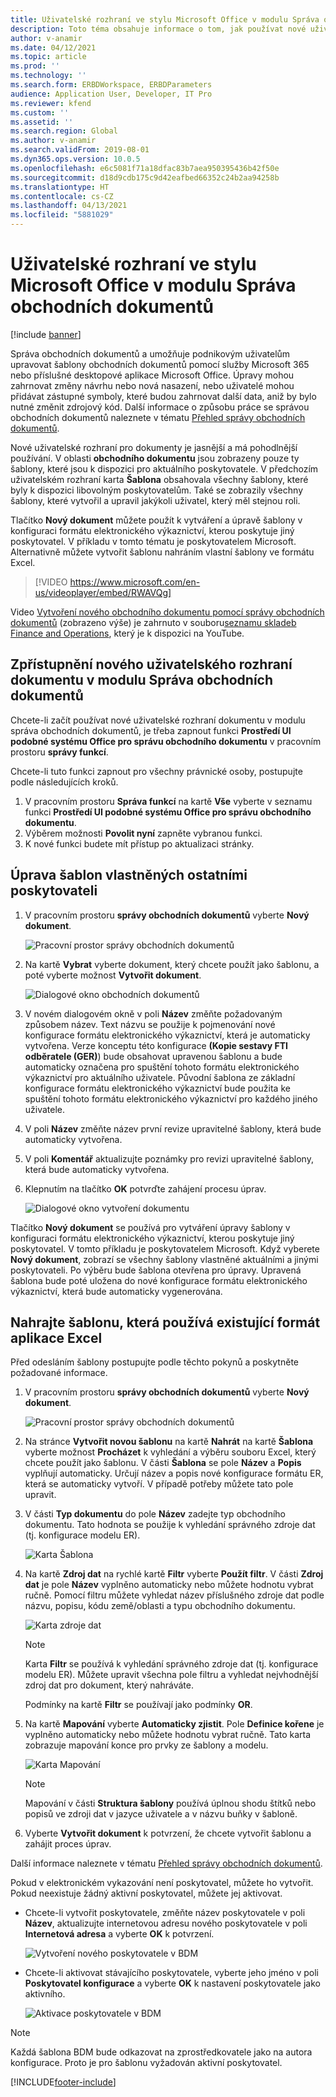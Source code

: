 ```yaml
---
title: Uživatelské rozhraní ve stylu Microsoft Office v modulu Správa obchodních dokumentů
description: Toto téma obsahuje informace o tom, jak používat nové uživatelské rozhraní ve funkci správy obchodních dokumentů v rozhraní elektronického výkaznictví (ER).
author: v-anamir
ms.date: 04/12/2021
ms.topic: article
ms.prod: ''
ms.technology: ''
ms.search.form: ERBDWorkspace, ERBDParameters
audience: Application User, Developer, IT Pro
ms.reviewer: kfend
ms.custom: ''
ms.assetid: ''
ms.search.region: Global
ms.author: v-anamir
ms.search.validFrom: 2019-08-01
ms.dyn365.ops.version: 10.0.5
ms.openlocfilehash: e6c5081f71a18dfac83b7aea950395436b42f50e
ms.sourcegitcommit: d18d9cdb175c9d42eafbed66352c24b2aa94258b
ms.translationtype: HT
ms.contentlocale: cs-CZ
ms.lasthandoff: 04/13/2021
ms.locfileid: "5881029"
---
```

# <a name="microsoft-office-style-user-interface-in-business-document-management"></a>Uživatelské rozhraní ve stylu Microsoft Office v modulu Správa obchodních dokumentů

[!include [banner](../includes/banner.md)]

Správa obchodních dokumentů a umožňuje podnikovým uživatelům upravovat šablony obchodních dokumentů pomocí služby Microsoft 365 nebo příslušné desktopové aplikace Microsoft Office. Úpravy mohou zahrnovat změny návrhu nebo nová nasazení, nebo uživatelé mohou přidávat zástupné symboly, které budou zahrnovat další data, aniž by bylo nutné změnit zdrojový kód. Další informace o způsobu práce se správou obchodních dokumentů naleznete v tématu [Přehled správy obchodních dokumentů](er-business-document-management.md).

Nové uživatelské rozhraní pro dokumenty je jasnější a má pohodlnější používání. V oblasti **obchodního dokumentu** jsou zobrazeny pouze ty šablony, které jsou k dispozici pro aktuálního poskytovatele. V předchozím uživatelském rozhraní karta **Šablona** obsahovala všechny šablony, které byly k dispozici libovolným poskytovatelům. Také se zobrazily všechny šablony, které vytvořil a upravil jakýkoli uživatel, který měl stejnou roli.

Tlačítko **Nový dokument** můžete použít k vytváření a úpravě šablony v konfiguraci formátu elektronického výkaznictví, kterou poskytuje jiný poskytovatel. V příkladu v tomto tématu je poskytovatelem Microsoft. Alternativně můžete vytvořit šablonu nahráním vlastní šablony ve formátu Excel.


> [!VIDEO https://www.microsoft.com/en-us/videoplayer/embed/RWAVQg]

Video [Vytvoření nového obchodního dokumentu pomocí správy obchodních dokumentů](https://youtu.be/gAIYl-mM_pw) (zobrazeno výše) je zahrnuto v souboru[seznamu skladeb Finance and Operations](https://www.youtube.com/playlist?list=PLcakwueIHoT_SYfIaPGoOhloFoCXiUSyW), který je k dispozici na YouTube.

## <a name="make-the-new-document-ui-in-business-document-management-available"></a>Zpřístupnění nového uživatelského rozhraní dokumentu v modulu Správa obchodních dokumentů

Chcete-li začít používat nové uživatelské rozhraní dokumentu v modulu správa obchodních dokumentů, je třeba zapnout funkci **Prostředí UI podobné systému Office pro správu obchodního dokumentu** v pracovním prostoru **správy funkcí**.

Chcete-li tuto funkci zapnout pro všechny právnické osoby, postupujte podle následujících kroků.

1. V pracovním prostoru **Správa funkcí** na kartě **Vše** vyberte v seznamu funkci **Prostředí UI podobné systému Office pro správu obchodního dokumentu**.
2. Výběrem možnosti **Povolit nyní** zapněte vybranou funkci.
3. K nové funkci budete mít přístup po aktualizaci stránky.

## <a name="edit-templates-that-are-owned-by-other-providers"></a>Úprava šablon vlastněných ostatními poskytovateli

1. V pracovním prostoru **správy obchodních dokumentů** vyberte **Nový dokument**.

    ![Pracovní prostor správy obchodních dokumentů](./media/BDM_overview_new_template1.png)

2. Na kartě **Vybrat** vyberte dokument, který chcete použít jako šablonu, a poté vyberte možnost **Vytvořit dokument**.

    ![Dialogové okno obchodních dokumentů](./media/BDM_overview_new_template2.png)

3. V novém dialogovém okně v poli **Název** změňte požadovaným způsobem název. Text názvu se použije k pojmenování nové konfigurace formátu elektronického výkaznictví, která je automaticky vytvořena. Verze konceptu této konfigurace **(Kopie sestavy FTI odběratele (GER)**) bude obsahovat upravenou šablonu a bude automaticky označena pro spuštění tohoto formátu elektronického výkaznictví pro aktuálního uživatele. Původní šablona ze základní konfigurace formátu elektronického výkaznictví bude použita ke spuštění tohoto formátu elektronického výkaznictví pro každého jiného uživatele.
4. V poli **Název** změňte název první revize upravitelné šablony, která bude automaticky vytvořena.
5. V poli **Komentář** aktualizujte poznámky pro revizi upravitelné šablony, která bude automaticky vytvořena.
6. Klepnutím na tlačítko **OK** potvrďte zahájení procesu úprav.

    ![Dialogové okno vytvoření dokumentu](./media/BDM_overview_new_template3.png)

Tlačítko **Nový dokument** se používá pro vytváření úpravy šablony v konfiguraci formátu elektronického výkaznictví, kterou poskytuje jiný poskytovatel. V tomto příkladu je poskytovatelem Microsoft. Když vyberete **Nový dokument**, zobrazí se všechny šablony vlastněné aktuálními a jinými poskytovateli. Po výběru bude šablona otevřena pro úpravy. Upravená šablona bude poté uložena do nové konfigurace formátu elektronického výkaznictví, která bude automaticky vygenerována.

## <a name="upload-a-template-that-uses-an-existing-excel-format"></a>Nahrajte šablonu, která používá existující formát aplikace Excel
Před odesláním šablony postupujte podle těchto pokynů a poskytněte požadované informace.

1. V pracovním prostoru **správy obchodních dokumentů** vyberte **Nový dokument**.

    ![Pracovní prostor správy obchodních dokumentů](./media/BDM_overview_new_template1.png)
    
2. Na stránce **Vytvořit novou šablonu** na kartě **Nahrát** na kartě **Šablona** vyberte možnost **Procházet** k vyhledání a výběru souboru Excel, který chcete použít jako šablonu. V části **Šablona** se pole **Název** a **Popis** vyplňují automaticky. Určují název a popis nové konfigurace formátu ER, která se automaticky vytvoří. V případě potřeby můžete tato pole upravit.
3. V části **Typ dokumentu** do pole **Název** zadejte typ obchodního dokumentu. Tato hodnota se použije k vyhledání správného zdroje dat (tj. konfigurace modelu ER).

    ![Karta Šablona](./media/BDM_overview_new_UI_import_21.jpg)

4. Na kartě **Zdroj dat** na rychlé kartě **Filtr** vyberte **Použít filtr**. V části **Zdroj dat** je pole **Název** vyplněno automaticky nebo můžete hodnotu vybrat ručně. Pomocí filtru můžete vyhledat název příslušného zdroje dat podle názvu, popisu, kódu země/oblasti a typu obchodního dokumentu.

    ![Karta zdroje dat](./media/BDM_overview_new_UI_import_31.jpg)
    
    > [!NOTE]
    > Karta **Filtr** se používá k vyhledání správného zdroje dat (tj. konfigurace modelu ER). Můžete upravit všechna pole filtru a vyhledat nejvhodnější zdroj dat pro dokument, který nahráváte.
    > 
    > Podmínky na kartě **Filtr** se používají jako podmínky **OR**.
    
5. Na kartě **Mapování** vyberte **Automaticky zjistit**. Pole **Definice kořene** je vyplněno automaticky nebo můžete hodnotu vybrat ručně. Tato karta zobrazuje mapování konce pro prvky ze šablony a modelu.

    ![Karta Mapování](./media/BDM_overview_new_UI_import_41.jpg)
    
   > [!NOTE]
   > Mapování v části **Struktura šablony** používá úplnou shodu štítků nebo popisů ve zdroji dat v jazyce uživatele a v názvu buňky v šabloně.

6. Vyberte **Vytvořit dokument** k potvrzení, že chcete vytvořit šablonu a zahájit proces úprav.

Další informace naleznete v tématu [Přehled správy obchodních dokumentů](er-business-document-management.md).

Pokud v elektronickém vykazování není poskytovatel, můžete ho vytvořit. Pokud neexistuje žádný aktivní poskytovatel, můžete jej aktivovat.

- Chcete-li vytvořit poskytovatele, změňte název poskytovatele v poli **Název**, aktualizujte internetovou adresu nového poskytovatele v poli **Internetová adresa** a vyberte **OK** k potvrzení.

    ![Vytvoření nového poskytovatele v BDM](./media/bdm_create_provider.png)
    
- Chcete-li aktivovat stávajícího poskytovatele, vyberte jeho jméno v poli **Poskytovatel konfigurace** a vyberte **OK** k nastavení poskytovatele jako aktivního.

    ![Aktivace poskytovatele v BDM](./media/bdm_choose_provider.png)

> [!NOTE]
> Každá šablona BDM bude odkazovat na zprostředkovatele jako na autora konfigurace. Proto je pro šablonu vyžadován aktivní poskytovatel.

[!INCLUDE[footer-include](../../../includes/footer-banner.md)]
